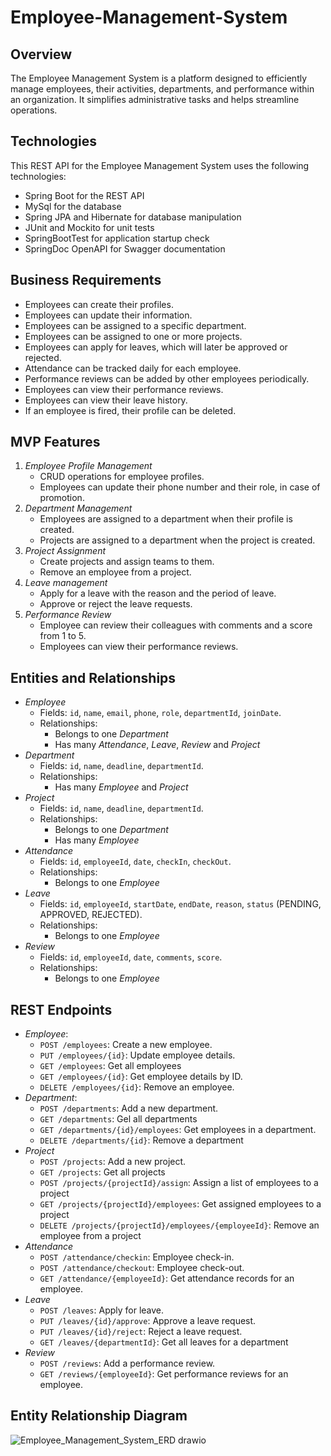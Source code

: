 # Employee-Management-System

## **Overview**
The Employee Management System is a platform designed to efficiently manage employees, their activities, departments, and performance within an organization. It simplifies administrative tasks and helps streamline operations.

## **Technologies**
This REST API for the Employee Management System uses the following technologies:
* Spring Boot for the REST API
* MySql for the database
* Spring JPA and Hibernate for database manipulation
* JUnit and Mockito for unit tests
* SpringBootTest for application startup check
* SpringDoc OpenAPI for Swagger documentation


## **Business Requirements**
* Employees can create their profiles.
* Employees can update their information.
* Employees can be assigned to a specific department.
* Employees can be assigned to one or more projects.
* Employees can apply for leaves, which will later be approved or rejected.
* Attendance can be tracked daily for each employee.
* Performance reviews can be added by other employees periodically.
* Employees can view their performance reviews.
* Employees can view their leave history.
* If an employee is fired, their profile can be deleted.


## **MVP Features**
1. *Employee Profile Management*
    * CRUD operations for employee profiles.
    * Employees can update their phone number and their role, in case of promotion.
2. *Department Management*
    * Employees are assigned to a department when their profile is created.
    * Projects are assigned to a department when the project is created.
3. *Project Assignment*
    * Create projects and assign teams to them.
    * Remove an employee from a project.
4. *Leave management*
    * Apply for a leave with the reason and the period of leave.
    * Approve or reject the leave requests.
5. *Performance Review*
    * Employee can review their colleagues with comments and a score from 1 to 5.
    * Employees can view their performance reviews.


## **Entities and Relationships**
* *Employee*
    * Fields: `id`, `name`, `email`, `phone`, `role`, `departmentId`, `joinDate`.
    * Relationships:
        * Belongs to one *Department*
        * Has many *Attendance*, *Leave*, *Review* and *Project*
* *Department*
    * Fields: `id`, `name`, `deadline`, `departmentId`.
    * Relationships:
        * Has many *Employee* and *Project*
* *Project*
    * Fields: `id`, `name`, `deadline`, `departmentId`.
    * Relationships:
        * Belongs to one *Department*
        * Has many *Employee*
* *Attendance*
    * Fields: `id`, `employeeId`, `date`, `checkIn`, `checkOut`.
    * Relationships:
        * Belongs to one *Employee*
* *Leave*
    * Fields: `id`, `employeeId`, `startDate`, `endDate`, `reason`, `status` (PENDING, APPROVED, REJECTED).
    * Relationships:
        * Belongs to one *Employee*
* *Review*
    * Fields: `id`, `employeeId`, `date`, `comments`, `score`.
    * Relationships:
        * Belongs to one *Employee*

## **REST Endpoints**
* *Employee*:
    * `POST /employees`: Create a new employee.
    * `PUT /employees/{id}`: Update employee details.
    * `GET /employees`: Get all employees
    * `GET /employees/{id}`: Get employee details by ID.
    * `DELETE /employees/{id}`: Remove an employee.
* *Department*:
    * `POST /departments`: Add a new department.
    * `GET /departments`: Gel all departments
    * `GET /departments/{id}/employees`: Get employees in a department.
    * `DELETE /departments/{id}`: Remove a department
* *Project*
    * `POST /projects`: Add a new project.
    * `GET /projects`: Get all projects
    * `POST /projects/{projectId}/assign`: Assign a list of employees to a project
    * `GET /projects/{projectId}/employees`: Get assigned employees to a project
    * `DELETE /projects/{projectId}/employees/{employeeId}`: Remove an employee from a project
* *Attendance*
    * `POST /attendance/checkin`: Employee check-in.
    * `POST /attendance/checkout`: Employee check-out.
    * `GET /attendance/{employeeId}`: Get attendance records for an employee.
* *Leave*
    * `POST /leaves`: Apply for leave.
    * `PUT /leaves/{id}/approve`: Approve a leave request.
    * `PUT /leaves/{id}/reject`: Reject a leave request.
    * `GET /leaves/{departmentId}`: Get all leaves for a department
* *Review*
    * `POST /reviews`: Add a performance review.
    * `GET /reviews/{employeeId}`: Get performance reviews for an employee.


## **Entity Relationship Diagram**

![Employee_Management_System_ERD drawio](https://github.com/user-attachments/assets/6e7ea0c5-8a55-4454-9395-3433609719c8)
